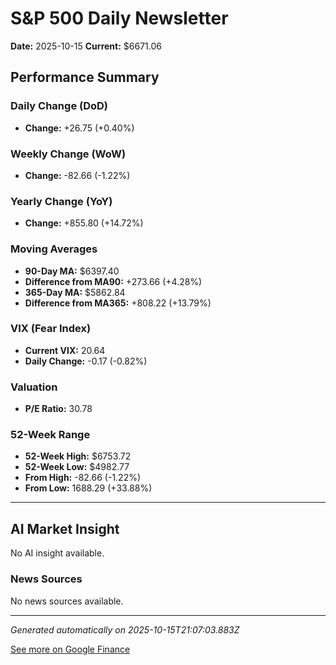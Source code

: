 # S&P 500 Daily Newsletter

**Date:** 2025-10-15
**Current:** $6671.06

## Performance Summary

### Daily Change (DoD)
- **Change:** +26.75 (+0.40%)

### Weekly Change (WoW)
- **Change:** -82.66 (-1.22%)

### Yearly Change (YoY)
- **Change:** +855.80 (+14.72%)

### Moving Averages
- **90-Day MA:** $6397.40
- **Difference from MA90:** +273.66 (+4.28%)
- **365-Day MA:** $5862.84
- **Difference from MA365:** +808.22 (+13.79%)

### VIX (Fear Index)
- **Current VIX:** 20.64
- **Daily Change:** -0.17 (-0.82%)

### Valuation
- **P/E Ratio:** 30.78

### 52-Week Range
- **52-Week High:** $6753.72
- **52-Week Low:** $4982.77
- **From High:** -82.66 (-1.22%)
- **From Low:** 1688.29 (+33.88%)

---

## AI Market Insight

No AI insight available.

### News Sources
No news sources available.

---

*Generated automatically on 2025-10-15T21:07:03.883Z*

[See more on Google Finance](https://www.google.com/finance/quote/.INX:INDEXSP)
